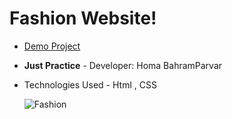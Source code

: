 # Fashion Website!

- [Demo Project](https://humayb.github.io/Fashion-Website/)

- **Just Practice** -  Developer: Homa BahramParvar
- Technologies Used - Html , CSS

  ![Fashion ](https://github.com/Humayb/Fashion-Website/blob/main/Fashian-Site.jpg)


